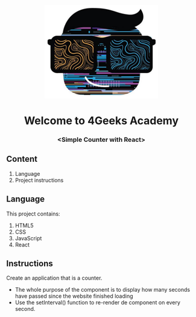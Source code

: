 <p align="center">
	<img
		width="300"
		alt="4Geeks Academy"
		src="https://github.com/4GeeksAcademy/About-4Geeks-Academy/blob/master/site/static/background_art.jpg?raw=true">
</p>


<h1 align="center">Welcome to 4Geeks Academy</h1>

<h3 align="center">&lt;Simple Counter with React&gt;</h3>

## Content

1. Language
2. Project instructions


## Language

<p>This project contains:</p>

<ol>
    <li>HTML5</li>
    <li>CSS</li>
    <li>JavaScript</li>
    <li>React</li>
</ol>

## Instructions

<p>Create an application that is a counter.</p>
<ul>
  <li>The whole purpose of the component is to display how many seconds have passed since the website finished loading </li>
  <li>Use the setInterval() function to re-render de component on every second.</li>
</ul>